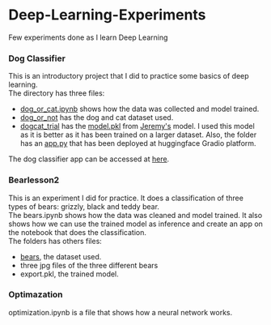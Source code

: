 # Deep-Learning-Experiments
Few experiments done as I learn Deep Learning  

### Dog Classifier
This is an introductory project that I did to practice some basics of deep learning.  
The directory has three files:  
- [dog_or_cat.ipynb](https://github.com/maureen-mugo/Deep-Learning-Experiments/blob/main/dogclassifier/dog_or_cat.ipynb) shows how the data was collected and model trained.  
- [dog_or_not](https://github.com/maureen-mugo/Deep-Learning-Experiments/tree/main/dogclassifier/dog_or_not) has the dog and cat dataset used.  
- [dogcat_trial](https://github.com/maureen-mugo/Deep-Learning-Experiments/tree/main/dogclassifier/dogcat_trial) has the [model.pkl](https://github.com/maureen-mugo/Deep-Learning-Experiments/blob/main/dogclassifier/dogcat_trial/model.pkl) from [Jeremy's](https://www.kaggle.com/code/jhoward/saving-a-basic-fastai-model/data) model. I used this model as it is better as it has been trained on a larger dataset. Also, the folder has an [app.py](https://github.com/maureen-mugo/Deep-Learning-Experiments/blob/main/dogclassifier/dogcat_trial/app.py) that has been deployed at huggingface Gradio platform.  

The dog classifier app can be accessed at [here](https://huggingface.co/spaces/maureenmugo/projects).  

### Bearlesson2  
This is an experiment I did for practice. It does a classification of three types of bears: grizzly, black and teddy bear.  
The bears.ipynb shows how the data was cleaned and model trained. It also shows how we can use the trained model as inference and create an app on the notebook that does the classification.  
The folders has others files:  
- [bears](https://github.com/maureen-mugo/Deep-Learning-Experiments/tree/main/bearlesson2/bears), the dataset used.
- three jpg files of the three different bears
- export.pkl, the trained model.  

### Optimazation
optimization.ipynb is a file that shows how a neural network works.
